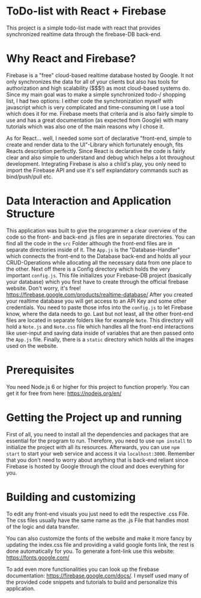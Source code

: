 # ToDo-list with React + Firebase
This project is a simple todo-list made with react that provides synchronized realtime data through the firebase-DB back-end.

# Why React and Firebase?
Firebase is a "free" cloud-based realtime database hosted by Google. It not only synchronizes the data for all of your clients but also has tools for authorization and high scalability ($$$!) as most cloud-based systems do. Since my main goal was to make a simple synchronized todo-/ shopping list, I had two options: I either code the synchronization myself with javascript which is very complicated and time-consuming ```OR``` I use a tool which does it for me. Firebase meets that criteria and is also fairly simple to use and has a great documentation (as expected from Google) with many tutorials which was also one of the main reasons why I chose it.

As for React... well, I needed some sort of declarative "front-end, simple to create and render data to the UI"-Library which fortunately enough, fits Reacts description perfectly. Since React is declarative the code is fairly clear and also simple to understand and debug which helps a lot throughout development. Integrating Firebase is also a child's play, you only need to import the Firebase API and use it's self explandatory commands such as bind/push/pull etc. 

# Data Interaction and Application Structure
This application was built to give the programmer a clear overview of the code so the front- and back-end .js files are in separate directories. You can find all the code in the ```src``` Folder although the front-end files are in separate directories inside of it. The ```App.js``` is the "Database-Handler" which connects the front-end to the Database back-end and holds all your CRUD-Operations while allocating all the necessary data from one place to the other. Next off there is a Config directory which holds the very important ```config.js```. This file initializes your Firebase-DB project (basically your database) which you first have to create through the official firebase website. Don't worry, it's free! https://firebase.google.com/products/realtime-database/ After you created your realtime database you will get access to an API Key and some other credentials. You need to paste those infos into the ```config.js``` to let Firebase know, where the data needs to go. Last but not least, all the other front-end files are located in separate folders like for example ```Note```. This directory will hold a ```Note.js``` and ```Note.css``` file which handles all the front-end interactions like user-input and saving data inside of variables that are then passed onto the ```App.js``` file. Finally, there is a ```static``` directory which holds all the images used on the website.

# Prerequisites
You need Node.js 6 or higher for this project to function properly. You can get it for free from here: https://nodejs.org/en/

# Getting the Project up and running
First of all, you need to install all the dependencies and packages that are essential for the program to run. Therefore, you need to use  ```npm install``` to initialize the project with all its resources. Afterwards, you can use ```npm start``` to start your web service and access it via ```localhost:3000```. Remember that you don't need to worry about anything that is back-end reliant since Firebase is hosted by Google through the cloud and does everything for you.

# Building and customizing
To edit any front-end visuals you just need to edit the respective .css File. The css files usually have the same name as the .js File that handles most of the logic and data transfer.

You can also customize the fonts of the website and make it more fancy by updating the index.css file and providing a valid google fonts link, the rest is done automatically for you. To generate a font-link use this website: https://fonts.google.com/

To add even more functionalities you can look up the firebase documentation: https://firebase.google.com/docs/. I myself used many of the provided code snippets and tutorials to build and personalize this application.
